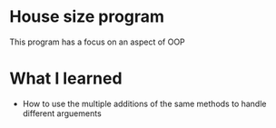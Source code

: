 # House size program

This program has a focus on an aspect of OOP

# What I learned

* How to use the multiple additions of the same methods to handle different arguements
